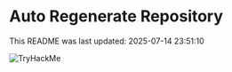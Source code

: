 # Auto Regenerate Repository

This README was last updated: 2025-07-14 23:51:10

 ![TryHackMe](https://tryhackme.com/badge/533634)